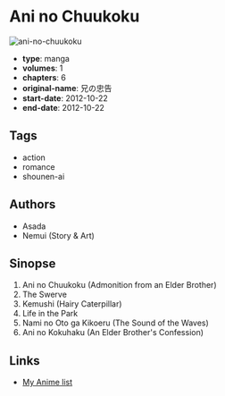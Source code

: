 # Ani no Chuukoku

![ani-no-chuukoku](https://cdn.myanimelist.net/images/manga/3/170156.jpg)

-   **type**: manga
-   **volumes**: 1
-   **chapters**: 6
-   **original-name**: 兄の忠告
-   **start-date**: 2012-10-22
-   **end-date**: 2012-10-22

## Tags

-   action
-   romance
-   shounen-ai

## Authors

-   Asada
-   Nemui (Story & Art)

## Sinopse

1. Ani no Chuukoku (Admonition from an Elder Brother)
2. The Swerve
3. Kemushi (Hairy Caterpillar)
4. Life in the Park
5. Nami no Oto ga Kikoeru (The Sound of the Waves)
6. Ani no Kokuhaku (An Elder Brother's Confession)

## Links

-   [My Anime list](https://myanimelist.net/manga/71675/Ani_no_Chuukoku)
